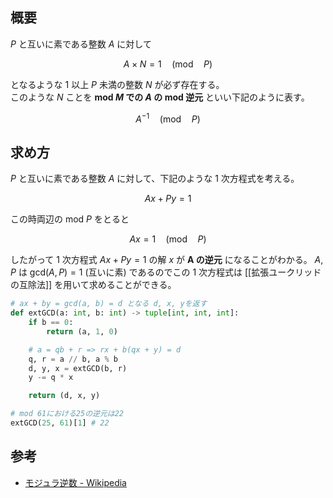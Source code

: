 ## 概要

$P$ と互いに素である整数 $A$ に対して

$$
A \times N = 1\quad (\textrm{mod} \quad P)
$$

となるような 1 以上 $P$ 未満の整数 $N$ が必ず存在する。  
このような $N$ ことを __mod $M$ での $A$ の mod 逆元__ といい下記のように表す。

$$
A^{-1}\quad (\textrm{mod} \quad P)
$$

## 求め方

$P$ と互いに素である整数 $A$ に対して、下記のような 1 次方程式を考える。

$$
Ax + Py = 1
$$

この時両辺の mod $P$ をとると

$$
Ax = 1 \quad (\textrm{mod} \quad P)
$$

したがって 1 次方程式 $Ax+Py=1$ の解 $x$ が __A の逆元__ になることがわかる。 $A, P$ は $\textrm{gcd}(A, P) = 1$ (互いに素) であるのでこの 1 次方程式は [[拡張ユークリッドの互除法]] を用いて求めることができる。

```Python
# ax + by = gcd(a, b) = d となる d, x, yを返す
def extGCD(a: int, b: int) -> tuple[int, int, int]:
    if b == 0:
        return (a, 1, 0)

    # a = qb + r => rx + b(qx + y) = d
    q, r = a // b, a % b
    d, y, x = extGCD(b, r)
    y -= q * x

    return (d, x, y)

# mod 61における25の逆元は22
extGCD(25, 61)[1] # 22
```

## 参考

- [モジュラ逆数 - Wikipedia](https://ja.wikipedia.org/wiki/%E3%83%A2%E3%82%B8%E3%83%A5%E3%83%A9%E9%80%86%E6%95%B0)
